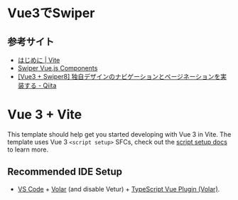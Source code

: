 # Vue3でSwiper

## 参考サイト

- [はじめに | Vite](https://ja.vitejs.dev/guide/)
- [Swiper Vue.js Components](https://swiperjs.com/vue)
- [[Vue3 + Swiper8] 独自デザインのナビゲーションとページネーションを実装する - Qiita](https://qiita.com/sygnas/items/d254fe52472ece1d1626)

# Vue 3 + Vite

This template should help get you started developing with Vue 3 in Vite. The template uses Vue 3 `<script setup>` SFCs, check out the [script setup docs](https://v3.vuejs.org/api/sfc-script-setup.html#sfc-script-setup) to learn more.

## Recommended IDE Setup

- [VS Code](https://code.visualstudio.com/) + [Volar](https://marketplace.visualstudio.com/items?itemName=Vue.volar) (and disable Vetur) + [TypeScript Vue Plugin (Volar)](https://marketplace.visualstudio.com/items?itemName=Vue.vscode-typescript-vue-plugin).
